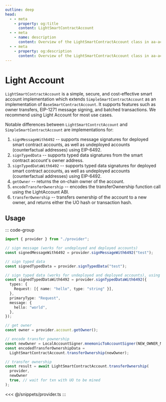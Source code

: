```yaml
---
outline: deep
head:
  - - meta
    - property: og:title
      content: LightSmartContractAccount
  - - meta
    - name: description
      content: Overview of the LightSmartContractAccount class in aa-accounts
  - - meta
    - property: og:description
      content: Overview of the LightSmartContractAccount class in aa-accounts
---
```


# Light Account

`LightSmartContractAccount` is a simple, secure, and cost-effective smart account implementation which extends `SimpleSmartContractAccount` as an implementation of `BaseSmartContractAccount`. It supports features such as owner transfers, EIP-1271 message signing, and batched transactions. We recommend using Light Account for most use cases.

Notable differences between `LightSmartContrctAccount` and `SimpleSmartContractAccount` are implementations for:

1.  `signMessageWith6492` -- supports message signatures for deployed smart contract accounts, as well as undeployed accounts (counterfactual addresses) using EIP-6492.
2.  `signTypedData` -- supports typed data signatures from the smart contract account's owner address.
3.  `signTypedDataWith6492` -- supports typed data signatures for deployed smart contract accounts, as well as undeployed accounts (counterfactual addresses) using EIP-6492.
4.  `getOwner` -- returns the on-chain owner of the account.
5.  `encodeTransferOwnership` -- encodes the transferOwnership function call using the LightAccount ABI.
6.  `transferOwnership` -- transfers ownership of the account to a new owner, and returns either the UO hash or transaction hash.

## Usage

::: code-group

```ts [example.ts]
import { provider } from "./provider";

// sign message (works for undeployed and deployed accounts)
const signedMessageWith6492 = provider.signMessageWith6492("test");

// sign typed data
const signedTypedData = provider.signTypedData("test");

// sign typed data (works for undeployed and deployed accounts), using
const signedTypedDataWith6492 = provider.signTypedDataWith6492({
  types: {
    Request: [{ name: "hello", type: "string" }],
  },
  primaryType: "Request",
  message: {
    hello: "world",
  },
});

// get owner
const owner = provider.account.getOwner();

// encode transfer pownership
const newOwner = LocalAccountSigner.mnemonicToAccountSigner(NEW_OWNER_MNEMONIC);
const encodedTransferOwnershipData =
  LightSmartContractAccount.transferOwnership(newOwner);

// transfer ownership
const result = await LightSmartContractAccount.transferOwnership(
  provider,
  newOwner
  true, // wait for txn with UO to be mined
);
```

<<< @/snippets/provider.ts
:::
